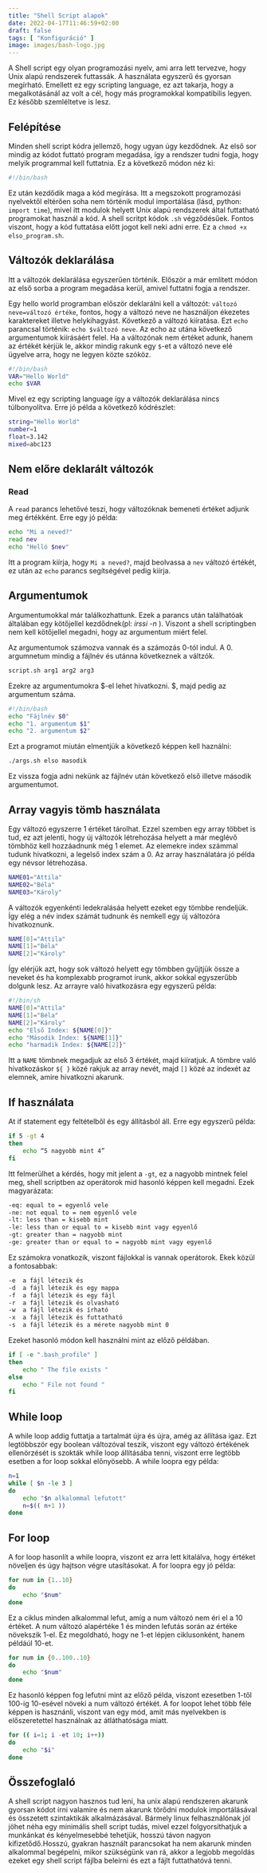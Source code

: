 ```yaml
---
title: "Shell Script alapok"
date: 2022-04-17T11:46:59+02:00
draft: false
tags: [ "Konfiguráció" ]
image: images/bash-logo.jpg
---
```

A Shell script egy olyan programozási nyelv, ami arra lett tervezve, hogy Unix alapú rendszerek futtassák. A használata egyszerű és gyorsan megírható. Emellett ez egy scripting language, ez azt takarja, hogy a megalkotásánál az volt a cél, hogy más programokkal kompatibilis legyen. Ez később szemléltetve is lesz.
<!--more-->
## Felépítése
Minden shell script kódra jellemző, hogy ugyan úgy kezdődnek. Az első sor mindig az kódot futtató program megadása, így a rendszer tudni fogja, hogy melyik programmal kell futtatnia. Ez a következő módon néz ki:

```bash
#!/bin/bash
```
Ez után kezdődik maga a kód megírása. Itt a megszokott programozási nyelvektől eltérően soha nem történik modul importálása (lásd, python: `import time`), mivel itt modulok helyett Unix alapú rendszerek által futtatható programokat használ a kód. A shell scritpt kódok `.sh` végződésűek. Fontos viszont, hogy a kód futtatása előtt jogot kell neki adni erre. Ez a `chmod +x elso_program.sh`.

## Változók deklarálása
Itt a változók deklarálása egyszerűen történik. Először a már említett módon az első sorba a program megadása kerül, amivel futtatni fogja a rendszer.

Egy hello world programban először deklarálni kell a változót: `változó neve=változó értéke`, fontos, hogy a változó neve ne használjon ékezetes karaktereket illetve helykihagyást. Következő a változó kiíratása. Ezt `echo` parancsal történik: `echo $változó neve`. Az echo az utána következő argumentumok kiírásáért felel. Ha a változónak nem értéket adunk, hanem az értékét kérjük le, akkor mindig rakunk egy `$`-et a változó neve elé ügyelve arra, hogy ne legyen közte szóköz.

```bash
#!/bin/bash
VAR="Hello World"
echo $VAR
```
Mivel ez egy scripting language így a változók deklarálása nincs túlbonyolítva. Erre jó példa a következő kódrészlet:

```bash
string="Hello World"
number=1
float=3.142
mixed=abc123
```

## Nem előre deklarált változók
### Read
A `read` parancs lehetővé teszi, hogy változóknak bemeneti értéket adjunk meg értékként. Erre egy jó példa:

```bash
echo "Mi a neved?"
read nev
echo "Helló $nev"
```

Itt a program kiírja, hogy `Mi a neved?`, majd beolvassa a `nev` változó értékét, ez után az `echo` parancs segítségével pedig kiírja.

## Argumentumok
Argumentumokkal már találkozhattunk. Ezek a parancs után találhatóak általában egy kötőjellel kezdődnek(pl: *irssi -n <username>*). Viszont a shell scriptingben nem kell kötőjellel megadni, hogy az argumentum miért felel.

Az argumentumok számozva vannak és a számozás 0-tól indul. A 0. argumnetum mindig a fájlnév és utánna következnek a váltzók.

```bash
script.sh arg1 arg2 arg3
```
Ezekre az argumentumokra $-el lehet hivatkozni. $, majd pedig az argumentum száma.

```bash
#!/bin/bash
echo "Fájlnév $0"
echo "1. argumentum $1"
echo "2. argumentum $2"
```
Ezt a programot miután elmentjük a következő képpen kell haználni:

```bash
./args.sh elso masodik
```
Ez vissza fogja adni nekünk az fájlnév után következő első illetve második argumentumot.

## Array vagyis tömb használata
Egy változó egyszerre 1 értéket tárolhat. Ezzel szemben egy array többet is tud, ez azt jelenti, hogy új változók létrehozása helyett a már meglévő tömbhöz kell hozzáadnunk még 1 elemet. Az elemekre index számmal tudunk hivatkozni, a legelső index szám a 0. Az array használatára jó példa egy névsor létrehozása.

``` bash
NAME01="Attila"
NAME02="Béla"
NAME03="Károly"
```
A változók egyenkénti ledekralásáa helyett ezeket egy tömbbe rendeljük. Így elég a név index számát tudnunk és nemkell egy új változóra hivatkoznunk.

```bash
NAME[0]="Attila"
NAME[1]="Béla"
NAME[2]="Károly"
```
Így elérjük azt, hogy sok változó helyett egy tömbben gyűjtjük össze a neveket és ha komplexabb programot írunk, akkor sokkal egyszerűbb dolgunk lesz. Az arrayre való hivatkozásra egy egyszerű példa:

```bash
#!/bin/sh
NAME[0]="Attila"
NAME[1]="Béla"
NAME[2]="Károly"
echo "Első Index: ${NAME[0]}"
echo "Második Index: ${NAME[1]}"
echo "harmadik Index: ${NAME[2]}"
```
Itt a `NAME` tömbnek megadjuk az első 3 értékét, majd kiíratjuk. A tömbre való hivatkozáskor `${ }` közé rakjuk az array nevét, majd `[]` közé az indexét az elemnek, amire hivatkozni akarunk.

## If használata
At if statement egy feltételből és egy állításból áll. Erre egy egyszerű példa:

```bash
if 5 -gt 4
then
    echo “5 nagyobb mint 4”
fi
```
Itt felmerülhet a kérdés, hogy mit jelent a `-gt`, ez a nagyobb mintnek felel meg, shell scriptben az operátorok mid hasonló képpen kell megadni. Ezek magyarázata:

```bash
-eq: equal to = egyenlő vele
-ne: not equal to = nem egyenlő vele
-lt: less than = kisebb mint
-le: less than or equal to = kisebb mint vagy egyenlő
-gt: greater than = nagyobb mint
-ge: greater than or equal to = nagyobb mint vagy egyenlő
```
Ez számokra vonatkozik, viszont fájlokkal is vannak operátorok. Ekek közül a fontosabbak:

```bash
-e	a fájl létezik és
-d	a fájl létezik és egy mappa
-f	a fájl létezik és egy fájl
-r	a fájl létezik és olvasható
-w	a fájl létezik és írható
-x	a fájl létezik és futtatható
-s	a fájl létezik és a mérete nagyobb mint 0
```
Ezeket hasonló módon kell használni mint az előző példában.

```bash
if [ -e ".bash_profile" ]
then
    echo " The file exists "
else
    echo " File not found "
fi
```
## While loop
A while loop addig futtatja a tartalmát újra és újra, amég az állítása igaz. Ezt legtöbbször egy boolean változóval teszik, viszont egy változó értékének ellenörzését is szokták while loop állításába tenni, viszont erre legtöbb esetben a for loop sokkal előnyösebb. A while loopra egy példa:

```bash
n=1
while [ $n -le 3 ]
do
    echo "$n alkalommal lefutott"
    n=$(( n+1 ))
done
```
## For loop
A for loop hasonlít a while loopra, viszont ez arra lett kitalálva, hogy értéket növeljen és úgy hajtson végre utasításokat.
A for loopra egy jó példa:

```bash
for num in {1..10}
do
    echo "$num"
done
```
Ez a ciklus minden alkalommal lefut, amíg a num változó nem éri el a 10 értéket. A num változó alapértéke 1 és minden lefutás során az értéke növekszik 1-el. Ez megoldható, hogy ne 1-et lépjen ciklusonként, hanem példáúl 10-et.

```bash
for num in {0..100..10}
do
    echo "$num"
done
```
Ez hasonló képpen fog lefutni mint az előző példa, viszont ezesetben 1-től 100-ig 10-esével növeki a num változó értékét. A for loopot lehet több féle képpen is hasznánli, viszont van egy mód, amit más nyelvekben is előszeretettel használnak az átláthatósága miatt.

```bash
for (( i=1; i -et 10; i++))
do
    echo "$i"
done
```
## Összefoglaló
A shell script nagyon hasznos tud leni, ha unix alapú rendszeren akarunk gyorsan kódot írni valamire és nem akarunk törődni modulok importálásával és összetett szintaktikák alkalmázásával. Bármely linux felhasználónak jól jöhet néha egy minimális shell script tudás, mivel ezzel folgyorsíthatjuk a munkánkat és kényelmesebbé tehetjük, hosszú távon nagyon kifizetődő.Hosszú, gyakran használt parancsokat ha nem akarunk minden alkalommal begépelni, mikor szükségünk van rá, akkor a legjobb megoldás ezeket egy shell script fájlba beleírni és ezt a fájlt futtathatóvá tenni.

